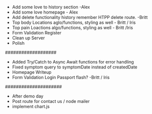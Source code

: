 


* Add some love to history section -Alex 
* Add some love homepage   - Alex
* Add delete functionality history remember HTPP delete route. -Britt
* Top body Locations aglo/functions, styling as well - Britt / Iris 
* Top pain Loactions algo/functions, styling as well - Britt /Iris
* Form Validation Register
* Clean up Server
* Polish

###################


* Added Try/Catch to Async Await functions for error handling
* Fixed symptom query to symptomDate instead of createdDate
* Homepage Writeup
* Form Validation Login Passport flash? -Britt / Iris





#####################
* After demo day
* Post route for contact us / node mailer
* implement chart.js


